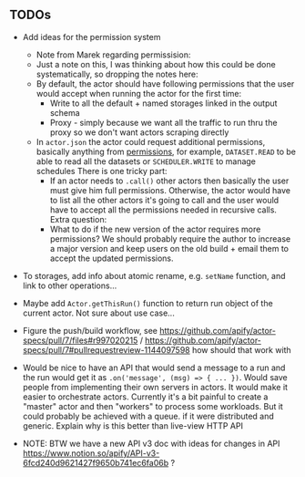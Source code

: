 




## TODOs


- Add ideas for the permission system
  - Note from Marek regarding permissision:
  - Just a note on this, I was thinking about how this could be done systematically, so dropping the notes here:
  - By default, the actor should have following permissions that the user would accept when running the actor for the first time:
      - Write to all the default + named storages linked in the output schema
      - Proxy - simply because we want all the traffic to run thru the proxy so we don't want actors scraping directly
  - In `actor.json` the actor could request additional permissions, basically anything from [permissions](https://docs.apify.com/access-rights/list-of-permissions#actor-task), for example, `DATASET.READ` to be able to read all the datasets or `SCHEDULER.WRITE` to manage schedules
  There is one tricky part:
    - If an actor needs to `.call()` other actors then basically the user must give him full permissions. Otherwise, the actor would have to list all the other actors it's going to call and the user would have to accept all the permissions needed in recursive calls.
  Extra question:
    - What to do if the new version of the actor requires more permissions? We should probably require the author to increase a major version and keep users on the old build + email them to accept the updated permissions.


- To storages, add info about atomic rename, e.g. `setName` function, and link to other operations...

- Maybe add `Actor.getThisRun()` function to return run object of the current actor. Not sure about use case...

- Figure the push/build workflow, see https://github.com/apify/actor-specs/pull/7/files#r997020215 
   / https://github.com/apify/actor-specs/pull/7#pullrequestreview-1144097598 
   how should that work with

- Would be nice to have an API that would send a message to a run and the run would get it as `.on('message', (msg) => { ... })`. Would save people from implementing their own servers in actors.
  It would make it easier to orchestrate actors. Currently it's a bit painful to create a "master" actor and then "workers" to process some workloads. But it could probably be achieved with a queue. if it were distributed and generic.
   Explain why is this better than live-view HTTP API


- NOTE: BTW we have a new API v3 doc with ideas for changes in API https://www.notion.so/apify/API-v3-6fcd240d9621427f9650b741ec6fa06b ?
